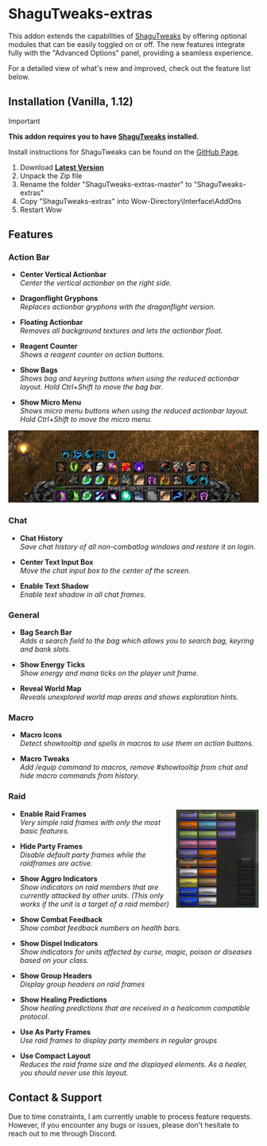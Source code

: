 # ShaguTweaks-extras

This addon extends the capabilities of [ShaguTweaks](https://github.com/shagu/ShaguTweaks) by offering optional modules that can be easily toggled on or off. The new features integrate fully with the "Advanced Options" panel, providing a seamless experience.

For a detailed view of what's new and improved, check out the feature list below.


## Installation (Vanilla, 1.12)

> [!IMPORTANT]
>
> **This addon requires you to have [ShaguTweaks](https://github.com/shagu/ShaguTweaks) installed.**
>
> Install instructions for ShaguTweaks can be found on the [GitHub Page](https://github.com/shagu/ShaguTweaks).

1. Download **[Latest Version](https://github.com/shagu/ShaguTweaks-extras/archive/master.zip)**
2. Unpack the Zip file
3. Rename the folder "ShaguTweaks-extras-master" to "ShaguTweaks-extras"
4. Copy "ShaguTweaks-extras" into Wow-Directory\Interface\AddOns
5. Restart Wow


## Features

### Action Bar
- **Center Vertical Actionbar**  
  *Center the vertical actionbar on the right side.*

- **Dragonflight Gryphons**  
  *Replaces actionbar gryphons with the dragonflight version.*

- **Floating Actionbar**  
  *Removes all background textures and lets the actionbar float.*

- **Reagent Counter**  
  *Shows a reagent counter on action buttons.*

- **Show Bags**  
  *Shows bag and keyring buttons when using the reduced actionbar layout. Hold Ctrl+Shift to move the bag bar.*

- **Show Micro Menu**  
  *Shows micro menu buttons when using the reduced actionbar layout. Hold Ctrl+Shift to move the micro menu.*

<p align="center"><img src="screenshots/actionbar.gif"></p>

### Chat
- **Chat History**  
  *Save chat history of all non-combatlog windows and restore it on login.*

- **Center Text Input Box**  
  *Move the chat input box to the center of the screen.*

- **Enable Text Shadow**  
  *Enable text shadow in all chat frames.*


### General
- **Bag Search Bar**  
  *Adds a search field to the bag which allows you to search bag, keyring and bank slots.*

- **Show Energy Ticks**  
  *Show energy and mana ticks on the player unit frame.*

- **Reveal World Map**  
  *Reveals unexplored world map areas and shows exploration hints.*


### Macro
- **Macro Icons**  
  *Detect showtooltip and spells in macros to use them on action buttons.*

- **Macro Tweaks**  
  *Add /equip command to macros, remove #showtooltip from chat and hide macro commands from history.*


### Raid
<img src="screenshots/raid.jpg" float="right" align="right" width="33%">

- **Enable Raid Frames**  
  *Very simple raid frames with only the most basic features.*

- **Hide Party Frames**  
  *Disable default party frames while the raidframes are active.*

- **Show Aggro Indicators**  
  *Show indicators on raid members that are currently attacked by other units. (This only works if the unit is a target of a raid member)*

- **Show Combat Feedback**  
  *Show combat feedback numbers on health bars.*

- **Show Dispel Indicators**  
  *Show indicators for units affected by curse, magic, poison or diseases based on your class.*

- **Show Group Headers**  
  *Display group headers on raid frames*

- **Show Healing Predictions**  
  *Show healing predictions that are received in a healcomm compatible protocol.*

- **Use As Party Frames**  
  *Use raid frames to display party members in regular groups*

- **Use Compact Layout**  
  *Reduces the raid frame size and the displayed elements. As a healer, you should never use this layout.*


## Contact & Support
Due to time constraints, I am currently unable to process feature requests. However, if you encounter any bugs or issues, please don't hesitate to reach out to me through Discord.

